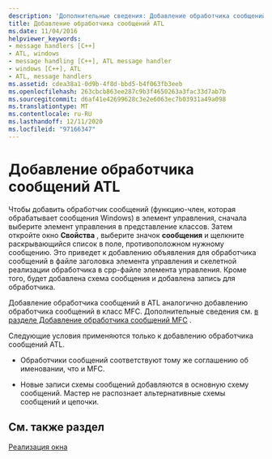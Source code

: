 ```yaml
---
description: 'Дополнительные сведения: Добавление обработчика сообщений ATL'
title: Добавление обработчика сообщений ATL
ms.date: 11/04/2016
helpviewer_keywords:
- message handlers [C++]
- ATL, windows
- message handling [C++], ATL message handler
- windows [C++], ATL
- ATL, message handlers
ms.assetid: cdea38a1-0d9b-4f8d-bbd5-b4f063fb3eeb
ms.openlocfilehash: 263cbcb863ee287c9b3f4650263a3fac33d7ab7b
ms.sourcegitcommit: d6af41e42699628c3e2e6063ec7b03931a49a098
ms.translationtype: MT
ms.contentlocale: ru-RU
ms.lasthandoff: 12/11/2020
ms.locfileid: "97166347"
---
```

# <a name="adding-an-atl-message-handler"></a>Добавление обработчика сообщений ATL

Чтобы добавить обработчик сообщений (функцию-член, которая обрабатывает сообщения Windows) в элемент управления, сначала выберите элемент управления в представление классов. Затем откройте окно **Свойства** , выберите значок **сообщения** и щелкните раскрывающийся список в поле, противоположном нужному сообщению. Это приведет к добавлению объявления для обработчика сообщений в файле заголовка элемента управления и скелетной реализации обработчика в cpp-файле элемента управления. Кроме того, будет добавлена схема сообщения и добавлена запись для обработчика.

Добавление обработчика сообщений в ATL аналогично добавлению обработчика сообщений в класс MFC. Дополнительные сведения см. [в разделе Добавление обработчика сообщений MFC](../mfc/reference/adding-an-mfc-message-handler.md) .

Следующие условия применяются только к добавлению обработчика сообщений ATL.

- Обработчики сообщений соответствуют тому же соглашению об именовании, что и MFC.

- Новые записи схемы сообщений добавляются в основную схему сообщений. Мастер не распознает альтернативные схемы сообщений и цепочки.

## <a name="see-also"></a>См. также раздел

[Реализация окна](../atl/implementing-a-window.md)
